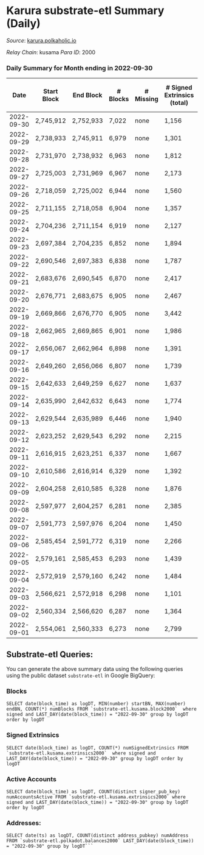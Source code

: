 # Karura substrate-etl Summary (Daily)

_Source_: [karura.polkaholic.io](https://karura.polkaholic.io)

*Relay Chain*: kusama
*Para ID*: 2000



### Daily Summary for Month ending in 2022-09-30


| Date | Start Block | End Block | # Blocks | # Missing | # Signed Extrinsics (total) | # Active Accounts | # Addresses with Balances | # Events | # Transfers | # XCM Transfers In | # XCM Transfers Out |
| ---- | ----------- | --------- | -------- | --------- | --------------------------- | ----------------- | ------------------------- | -------- | ----------- | ------------------ | ------------------- |
| 2022-09-30 | 2,745,912 | 2,752,933 | 7,022 | none | 1,156 | 179 | 92,017 | 72,812 | 5,383 ($175,477) | 53 ($4,033,764,232) | 47 ($38,644.66) |
| 2022-09-29 | 2,738,933 | 2,745,911 | 6,979 | none | 1,301 | 175 |  | 73,643 | 5,376 ($396,438) | 77 ($77,227.13) | 105 ($174,454) |
| 2022-09-28 | 2,731,970 | 2,738,932 | 6,963 | none | 1,812 | 183 |  | 78,196 | 6,016 ($271,825) | 98 ($34,444.20) | 148 ($63,394.88) |
| 2022-09-27 | 2,725,003 | 2,731,969 | 6,967 | none | 2,173 | 170 |  | 80,102 | 6,177 ($624,980) | 108 ($82,457.86) | 116 ($117,870) |
| 2022-09-26 | 2,718,059 | 2,725,002 | 6,944 | none | 1,560 | 189 |  | 76,229 | 5,840 ($347,540) | 101 ($23,842.69) | 115 ($40,954.72) |
| 2022-09-25 | 2,711,155 | 2,718,058 | 6,904 | none | 1,357 | 154 |  | 73,267 | 5,422 ($257,798) | 77 ($32,312.83) | 67 ($24,115.68) |
| 2022-09-24 | 2,704,236 | 2,711,154 | 6,919 | none | 2,127 | 192 |  | 78,594 | 5,760 ($372,786) | 93 ($6,591,498,377) | 73 ($71,863.30) |
| 2022-09-23 | 2,697,384 | 2,704,235 | 6,852 | none | 1,894 | 161 |  | 76,503 | 5,675 ($286,362) | 100 ($44,216.32) | 116 ($47,530.25) |
| 2022-09-22 | 2,690,546 | 2,697,383 | 6,838 | none | 1,787 | 172 |  | 76,404 | 5,827 ($356,667) | 99 ($45,760.36) | 125 ($68,048.12) |
| 2022-09-21 | 2,683,676 | 2,690,545 | 6,870 | none | 2,417 | 169 |  | 82,981 | 6,856 ($805,030) | 148 ($131,139) | 162 ($136,576) |
| 2022-09-20 | 2,676,771 | 2,683,675 | 6,905 | none | 2,467 | 225 |  | 83,526 | 6,896 ($816,853) | 117 ($7,424,815,427,970) | 147 ($161,400) |
| 2022-09-19 | 2,669,866 | 2,676,770 | 6,905 | none | 3,442 | 299 | 91,815 | 92,905 | 8,123 ($2,540,882) | 155 ($70,469.10) | 177 ($191,537) |
| 2022-09-18 | 2,662,965 | 2,669,865 | 6,901 | none | 1,986 | 213 | 91,796 | 78,582 | 6,006 ($822,829) | 127 ($84,310,181,705) | 119 ($219,660) |
| 2022-09-17 | 2,656,067 | 2,662,964 | 6,898 | none | 1,391 | 151 | 91,771 | 73,298 | 5,399 ($591,374) | 62 ($93,219.30) | 68 ($110,305) |
| 2022-09-16 | 2,649,260 | 2,656,066 | 6,807 | none | 1,739 | 199 | 91,761 | 76,592 | 5,981 ($384,174) | 143 ($38,755.86) | 123 ($65,743.85) |
| 2022-09-15 | 2,642,633 | 2,649,259 | 6,627 | none | 1,637 | 198 | 91,745 | 74,371 | 5,890 ($715,481) | 116 ($134,957,040,864) | 105 ($104,514) |
| 2022-09-14 | 2,635,990 | 2,642,632 | 6,643 | none | 1,774 | 191 | 91,726 | 75,698 | 6,151 ($626,182) | 85 ($13,428,003,043) | 77 ($106,164) |
| 2022-09-13 | 2,629,544 | 2,635,989 | 6,446 | none | 1,940 | 183 |  | 74,446 | 5,788 ($672,958) | 111 ($1,012,473,120,656) | 109 ($57,747.23) |
| 2022-09-12 | 2,623,252 | 2,629,543 | 6,292 | none | 2,215 | 216 |  | 75,331 | 6,053 ($1,115,779) | 97 ($93,200.76) | 145 ($279,254) |
| 2022-09-11 | 2,616,915 | 2,623,251 | 6,337 | none | 1,667 | 187 |  | 71,037 | 5,477 ($1,222,232) | 87 ($50,211.70) | 93 ($64,126.71) |
| 2022-09-10 | 2,610,586 | 2,616,914 | 6,329 | none | 1,392 | 210 |  | 68,439 | 5,052 ($280,409) | 85 ($168,060) | 96 ($253,217) |
| 2022-09-09 | 2,604,258 | 2,610,585 | 6,328 | none | 1,876 | 253 |  | 73,694 | 5,938 ($450,172) | 86 ($45,942.17) | 131 ($97,490.26) |
| 2022-09-08 | 2,597,977 | 2,604,257 | 6,281 | none | 2,385 | 206 | 91,653 | 76,748 | 6,271 ($1,164,663) | 93 ($154,135) | 140 ($225,935) |
| 2022-09-07 | 2,591,773 | 2,597,976 | 6,204 | none | 1,450 | 193 | 91,642 | 67,997 | 5,101 ($494,352) | 80 ($251,481) | 114 ($344,374) |
| 2022-09-06 | 2,585,454 | 2,591,772 | 6,319 | none | 2,266 | 207 | 91,640 | 76,310 | 6,048 ($833,159) | 149 ($188,218) | 179 ($284,571) |
| 2022-09-05 | 2,579,161 | 2,585,453 | 6,293 | none | 1,439 | 207 | 91,625 | 69,595 | 5,422 ($578,985) | 80 ($44,073.83) | 102 ($75,306.65) |
| 2022-09-04 | 2,572,919 | 2,579,160 | 6,242 | none | 1,484 | 178 | 91,607 | 68,329 | 5,096 ($391,826) | 78 ($22,665.60) | 64 ($42,915.07) |
| 2022-09-03 | 2,566,621 | 2,572,918 | 6,298 | none | 1,101 | 136 | 91,598 | 65,512 | 4,748 ($485,039) | 42 ($29,701.84) | 72 ($65,255.70) |
| 2022-09-02 | 2,560,334 | 2,566,620 | 6,287 | none | 1,364 | 195 | 91,579 | 67,999 | 5,095 ($635,155) | 70 ($82,802,752,186) | 88 ($113,141) |
| 2022-09-01 | 2,554,061 | 2,560,333 | 6,273 | none | 2,799 | 228 | 91,569 | 76,337 | 5,454 ($485,813) | 97 ($268,603) | 108 ($400,973) |

## Substrate-etl Queries:
You can generate the above summary data using the following queries using the public dataset `substrate-etl` in Google BigQuery:


### Blocks
```
SELECT date(block_time) as logDT, MIN(number) startBN, MAX(number) endBN, COUNT(*) numBlocks FROM `substrate-etl.kusama.block2000`  where signed and LAST_DAY(date(block_time)) = "2022-09-30" group by logDT order by logDT
```


### Signed Extrinsics
```
SELECT date(block_time) as logDT, COUNT(*) numSignedExtrinsics FROM `substrate-etl.kusama.extrinsics2000`  where signed and LAST_DAY(date(block_time)) = "2022-09-30" group by logDT order by logDT
```


### Active Accounts
```
SELECT date(block_time) as logDT, COUNT(distinct signer_pub_key) numAccountsActive FROM `substrate-etl.kusama.extrinsics2000` where signed and LAST_DAY(date(block_time)) = "2022-09-30" group by logDT order by logDT
```


### Addresses:
```
SELECT date(ts) as logDT, COUNT(distinct address_pubkey) numAddress FROM `substrate-etl.polkadot.balances2000` LAST_DAY(date(block_time)) = "2022-09-30" group by logDT```


